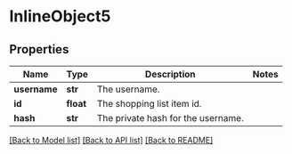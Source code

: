 # InlineObject5

## Properties
Name | Type | Description | Notes
------------ | ------------- | ------------- | -------------
**username** | **str** | The username. | 
**id** | **float** | The shopping list item id. | 
**hash** | **str** | The private hash for the username. | 

[[Back to Model list]](../README.md#documentation-for-models) [[Back to API list]](../README.md#documentation-for-api-endpoints) [[Back to README]](../README.md)


